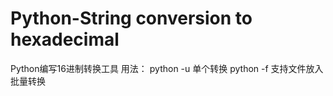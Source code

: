 # Python-String conversion to hexadecimal

Python编写16进制转换工具
用法：
  python -u 单个转换
  python -f 支持文件放入批量转换
